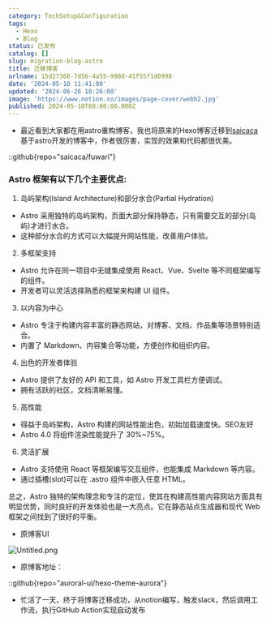 ```yaml
---
category: TechSetup&Configuration
tags:
  - Hexo
  - Blog
status: 已发布
catalog: []
slug: migration-blog-astro
title: 迁移博客
urlname: 15d27368-7d56-4a55-998d-41f55f1d0998
date: '2024-05-10 11:41:00'
updated: '2024-06-26 18:26:00'
image: 'https://www.notion.so/images/page-cover/webb2.jpg'
published: 2024-05-10T08:00:00.000Z
---
```

- 最近看到大家都在用astro重构博客，我也将原来的Hexo博客迁移到[saicaca](https://github.com/saicaca/fuwari)基于astro开发的博客中，作者很厉害，实现的效果和代码都很优美。

::github{repo="saicaca/fuwari"}


### Astro 框架有以下几个主要优点:



1. 岛屿架构(Island Architecture)和部分水合(Partial Hydration)
- Astro 采用独特的岛屿架构，页面大部分保持静态，只有需要交互的部分(岛屿)才进行水合。
- 这种部分水合的方式可以大幅提升网站性能，改善用户体验。

2. 多框架支持
- Astro 允许在同一项目中无缝集成使用 React、Vue、Svelte 等不同框架编写的组件。
- 开发者可以灵活选择熟悉的框架来构建 UI 组件。

3. 以内容为中心
- Astro 专注于构建内容丰富的静态网站，对博客、文档、作品集等场景特别适合。
- 内置了 Markdown、内容集合等功能，方便创作和组织内容。

4. 出色的开发者体验
- Astro 提供了友好的 API 和工具，如 Astro 开发工具栏方便调试。
- 拥有活跃的社区，文档清晰易懂。

5. 高性能
- 得益于岛屿架构，Astro 构建的网站性能出色，初始加载速度快。SEO友好
- Astro 4.0 将组件渲染性能提升了 30%~75%。

6. 灵活扩展
- Astro 支持使用 React 等框架编写交互组件，也能集成 Markdown 等内容。
- 通过插槽(slot)可以在 .astro 组件中嵌入任意 HTML。

总之，Astro 独特的架构理念和专注的定位，使其在构建高性能内容网站方面具有明显优势，同时良好的开发体验也是一大亮点。它在静态站点生成器和现代 Web 框架之间找到了很好的平衡。

- 原博客UI

![Untitled.png](https://prod-files-secure.s3.us-west-2.amazonaws.com/5d24fe63-e567-4804-86f9-9fdc62e13082/3d59c350-432a-4fb6-a08f-0638fef2026e/Untitled.png?X-Amz-Algorithm=AWS4-HMAC-SHA256&X-Amz-Content-Sha256=UNSIGNED-PAYLOAD&X-Amz-Credential=ASIAZI2LB466TXATEGKP%2F20250418%2Fus-west-2%2Fs3%2Faws4_request&X-Amz-Date=20250418T053921Z&X-Amz-Expires=3600&X-Amz-Security-Token=IQoJb3JpZ2luX2VjEOb%2F%2F%2F%2F%2F%2F%2F%2F%2F%2FwEaCXVzLXdlc3QtMiJHMEUCIQCL1ymnvSGtP6nEgk7abRw%2BSFGHr4JsPrduICw2boaw0wIgNKkcbC292JMc%2FVFxi56aNVV5MXyO%2FHmLn1QHvq0YNiEq%2FwMIbhAAGgw2Mzc0MjMxODM4MDUiDEMlhZSn%2FPe4aNcfmCrcA9QoyIHJhj3LHJOi7g8%2B60lWRhCpxk7OYrBvDF7j4VKb5Wfdey%2BzP2Lg3boB%2ByBPGc%2BOqswwBc%2Bro1UMCHYPnU5EQdSlFpRR7JAp3r%2B%2BcTY%2FNQqXu2KK0Q35juRSiypbDUvgv7wfoBKYH6TakwLm2nVDTLXbMeNDh8BvPxzFRde5V8ZWGndGPWAd%2B8IVF5%2FZENh8oatcqCb0%2BcHSd7gArhGSdeKuZzllXqVB6YSLpr7%2BjNkr14k6TseDx2%2BM3OR5V76FHIj%2FqNf8rxT3eNLKi9Lbwv%2BNq3JD4X2gvp1qdaNjXU2sCQk0HZJRrEh8VH5lLrB4NOrNFCZzDg%2BXZyFsYuvv%2Fz5fi3YwQG9dluF23vVBK%2Bnwb7pIZ5VCBGzzdMiC3gcI1kPtBYqA7XLAaljw2S4bq1sN79iK8Male78jsWF%2FKWPReJd3hBCQ0EprMRbo1kBMGNThWvmx%2BXieVeiMbjHY1e3iwVSoNexAKrO2ylR5sbU8eLDRZgn7VasPzcD9gHB5dCwOl214ZcaN54Qb5KzyR2n55iMFPZVnBgMNVHkHqkrpUyHmWFXckbQqord9hgFjQy3DaxXIhIeZ64uPW4pCBqTK0ZUkapokZM86cmZF5lL5G%2BDFL07CbLOnMNHBh8AGOqUB2wrri0urcWVOCB5z5tp12gtHW5SXfcb44jpUFvQehmjnrFJOT%2FduaVlLkfoMhZcT2KQwTGJhLmrJtupNgZDq2RPtYjYtvgW%2FndaAF%2FjsKZdppGwNx3D2nFwd74GnEcumuwdTOyxLjiBrZX5vPzHVNZEDv8Gg5QqpnYBRpKM25s68nFH9Wh2fKSQ4TZLuFtFTSFSXs6QFDC3VQCKWBSDely2Ii47%2F&X-Amz-Signature=3a903a9270088f5512751a2dae9993ba0e7f5f7576bed45597f1a5d5f6a1d25c&X-Amz-SignedHeaders=host&x-id=GetObject)

- 原博客地址：

::github{repo="auroral-ui/hexo-theme-aurora"}

- 忙活了一天，终于将博客迁移成功，从notion编写，触发slack，然后调用工作流，执行GitHub Action实现自动发布
